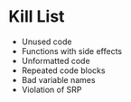 Kill List
=========
* Unused code
* Functions with side effects
* Unformatted code
* Repeated code blocks
* Bad variable names
* Violation of SRP
